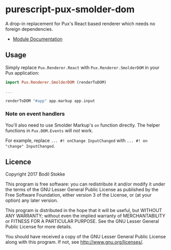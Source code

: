 # purescript-pux-smolder-dom

A drop-in replacement for Pux's React based renderer which needs no foreign dependencies.

- [Module Documentation](https://pursuit.purescript.org/packages/purescript-pux-smolder-dom/)

## Usage

Simply replace `Pux.Renderer.React` with `Pux.Renderer.SmolderDOM` in your Pux application:

```purescript
import Pux.Renderer.SmolderDOM (renderToDOM)

...

renderToDOM "#app" app.markup app.input
```

### Note on event handlers

You'll also need to use Smolder Markup's `on` function directly.
The helper functions in `Pux.DOM.Events` will _not_ work.

For example, replace `... #! onChange InputChanged` with `... #! on "change" InputChanged`.

## Licence

Copyright 2017 Bodil Stokke

This program is free software: you can redistribute it and/or modify
it under the terms of the GNU Lesser General Public License as
published by the Free Software Foundation, either version 3 of the
License, or (at your option) any later version.

This program is distributed in the hope that it will be useful, but
WITHOUT ANY WARRANTY; without even the implied warranty of
MERCHANTABILITY or FITNESS FOR A PARTICULAR PURPOSE. See the GNU
Lesser General Public License for more details.

You should have received a copy of the GNU Lesser General Public
License along with this program. If not, see
<http://www.gnu.org/licenses/>.
